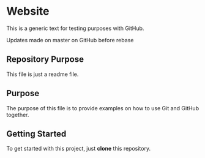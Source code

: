 # Website

This is a generic text for testing purposes with GitHub.

Updates made on master on GitHub before rebase

## Repository Purpose

This file is just a readme file.

## Purpose

The purpose of this file is to provide examples
on how to use Git and GitHub together.

## Getting Started

To get started with this project, just __clone__ this repository.
